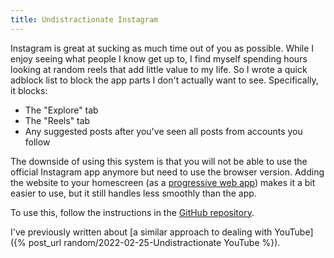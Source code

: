 ```yaml
---
title: Undistractionate Instagram
---
```


Instagram is great at sucking as much time out of you as possible. While I enjoy seeing what people I know get up to, I find myself spending hours looking at random reels that add little value to my life. So I wrote a quick adblock list to block the app parts I don't actually want to see. Specifically, it blocks:
- The "Explore" tab
- The "Reels" tab
- Any suggested posts after you've seen all posts from accounts you follow

The downside of using this system is that you will not be able to use the official Instagram app anymore but need to use the browser version. Adding the website to your homescreen (as a [progressive web app](https://en.wikipedia.org/wiki/Progressive_web_app)) makes it a bit easier to use, but it still handles less smoothly than the app.

To use this, follow the instructions in the [GitHub repository](https://github.com/riesentoaster/instagram-adblock/).

I've previously written about [a similar approach to dealing with YouTube]({% post_url random/2022-02-25-Undistractionate YouTube %}).